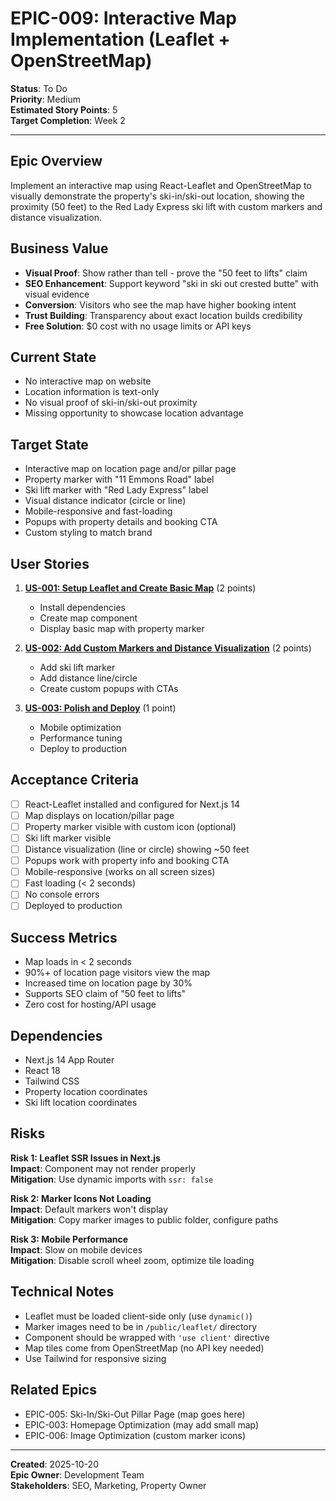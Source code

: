 # EPIC-009: Interactive Map Implementation (Leaflet + OpenStreetMap)

**Status**: To Do  
**Priority**: Medium  
**Estimated Story Points**: 5  
**Target Completion**: Week 2

---

## Epic Overview

Implement an interactive map using React-Leaflet and OpenStreetMap to visually demonstrate the property's ski-in/ski-out location, showing the proximity (50 feet) to the Red Lady Express ski lift with custom markers and distance visualization.

## Business Value

- **Visual Proof**: Show rather than tell - prove the "50 feet to lifts" claim
- **SEO Enhancement**: Support keyword "ski in ski out crested butte" with visual evidence
- **Conversion**: Visitors who see the map have higher booking intent
- **Trust Building**: Transparency about exact location builds credibility
- **Free Solution**: $0 cost with no usage limits or API keys

## Current State

- No interactive map on website
- Location information is text-only
- No visual proof of ski-in/ski-out proximity
- Missing opportunity to showcase location advantage

## Target State

- Interactive map on location page and/or pillar page
- Property marker with "11 Emmons Road" label
- Ski lift marker with "Red Lady Express" label
- Visual distance indicator (circle or line)
- Mobile-responsive and fast-loading
- Popups with property details and booking CTA
- Custom styling to match brand

## User Stories

1. **[US-001: Setup Leaflet and Create Basic Map](./user-stories/US-001-setup-basic-map/story.md)** (2 points)
   - Install dependencies
   - Create map component
   - Display basic map with property marker

2. **[US-002: Add Custom Markers and Distance Visualization](./user-stories/US-002-custom-markers/story.md)** (2 points)
   - Add ski lift marker
   - Add distance line/circle
   - Create custom popups with CTAs

3. **[US-003: Polish and Deploy](./user-stories/US-003-polish-deploy/story.md)** (1 point)
   - Mobile optimization
   - Performance tuning
   - Deploy to production

## Acceptance Criteria

- [ ] React-Leaflet installed and configured for Next.js 14
- [ ] Map displays on location/pillar page
- [ ] Property marker visible with custom icon (optional)
- [ ] Ski lift marker visible
- [ ] Distance visualization (line or circle) showing ~50 feet
- [ ] Popups work with property info and booking CTA
- [ ] Mobile-responsive (works on all screen sizes)
- [ ] Fast loading (< 2 seconds)
- [ ] No console errors
- [ ] Deployed to production

## Success Metrics

- Map loads in < 2 seconds
- 90%+ of location page visitors view the map
- Increased time on location page by 30%
- Supports SEO claim of "50 feet to lifts"
- Zero cost for hosting/API usage

## Dependencies

- Next.js 14 App Router
- React 18
- Tailwind CSS
- Property location coordinates
- Ski lift location coordinates

## Risks

**Risk 1: Leaflet SSR Issues in Next.js**  
**Impact**: Component may not render properly  
**Mitigation**: Use dynamic imports with `ssr: false`

**Risk 2: Marker Icons Not Loading**  
**Impact**: Default markers won't display  
**Mitigation**: Copy marker images to public folder, configure paths

**Risk 3: Mobile Performance**  
**Impact**: Slow on mobile devices  
**Mitigation**: Disable scroll wheel zoom, optimize tile loading

## Technical Notes

- Leaflet must be loaded client-side only (use `dynamic()`)
- Marker images need to be in `/public/leaflet/` directory
- Component should be wrapped with `'use client'` directive
- Map tiles come from OpenStreetMap (no API key needed)
- Use Tailwind for responsive sizing

## Related Epics

- EPIC-005: Ski-In/Ski-Out Pillar Page (map goes here)
- EPIC-003: Homepage Optimization (may add small map)
- EPIC-006: Image Optimization (custom marker icons)

---

**Created**: 2025-10-20  
**Epic Owner**: Development Team  
**Stakeholders**: SEO, Marketing, Property Owner
